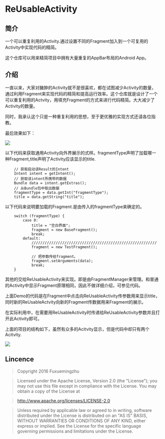 # ReUsableActivity

## 简介

一个可以重复利用的Activity.通过设置不同的Fragment加入到一个可复用的Activity中实现代码的精简。

这个仓库可以用来精简项目中拥有大量重复的AppBar布局的Android App。

## 介绍

一直以来，大家对臃肿的Activity就不是很喜欢，都在试图减少Activity的数量，通过利用Fragment来实现代码的精简和提高运行效率。这个仓库就是设计了一个可以重复利用的Actvity，用填充Fragment的方式来进行代码精简。大大减少了Activity的数量。

同时，我承认这个只是一种重复利用的思想，至于更优雅的实现方式还请各位指教。

最后效果如下：

![](https://github.com/fuxuemingzhu/fuxuemingzhu.github.io/blob/master/images/ReUsableActivity-Using/fragments.gif?raw=true)

以下代码来获取通用Activity向外界展示的式样。fragmentType声明了加载哪一种Fragment,title声明了Activity应该显示的title.

        // 获取启动该Result的Intent
        Intent intent = getIntent();
        // 获取该intent所携带的数据
        Bundle data = intent.getExtras();
        // 从Bundle包中取出数据
        fragmentType = data.getInt("fragmentType");
        title = data.getString("title");

以下代码来说明要加载的Fragment.是由传入的fragmentType来确定的。

        switch (fragmentType) {
            case 0:
                title = "空白界面";
                fragment = new BaseFragment();
                break;
            default:
                /////////////////////////////////////////////////////////
                fragment = new TestFragment();

				// 把参数传给fragment。
                fragment.setArguments(data);
                break;
        }

其他的交给ReUsableActivity来实现。即是由FragmentManager来管理。和普通的Activity中显示Fragment原理相同，因此不做详细介绍，可参见代码。

上面Demo的代码是在Fragment中点击向ReUsableActivity传参数用来显示title，同时新的ReUsableActvity向新的Fragment传数据用来Fragment的展示。

在实际利用中，在需要用ReUsableActivity时传递给ReUsableActivity参数并且打开此Activity即可。

上面的项目的结构如下，虽然有众多的Acitvity显示，但是代码中却只有两个Acitvity.

![](https://github.com/fuxuemingzhu/fuxuemingzhu.github.io/blob/master/images/ReUsableActivity-Using/project.JPG?raw=true)

## Lincence

> Copyright 2016 Fuxuemingzhu

> Licensed under the Apache License, Version 2.0 (the "License"); you may not use this file except in compliance with the License. You may obtain a copy of the License at

> http://www.apache.org/licenses/LICENSE-2.0

> Unless required by applicable law or agreed to in writing, software distributed under the License is distributed on an "AS IS" BASIS, WITHOUT WARRANTIES OR CONDITIONS OF ANY KIND, either express or implied. See the License for the specific language governing permissions and limitations under the License.